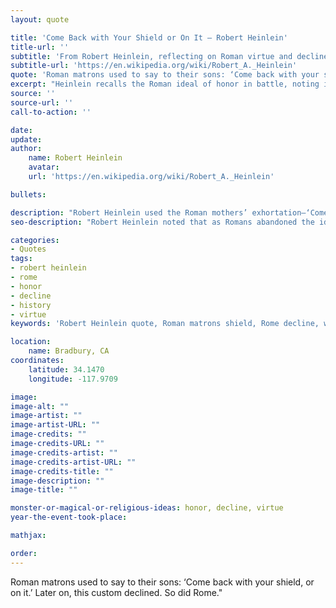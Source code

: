 ```yaml
---
layout: quote

title: 'Come Back with Your Shield or On It – Robert Heinlein'
title-url: ''
subtitle: 'From Robert Heinlein, reflecting on Roman virtue and decline'
subtitle-url: 'https://en.wikipedia.org/wiki/Robert_A._Heinlein'
quote: 'Roman matrons used to say to their sons: ‘Come back with your shield, or on it.’ Later on, this custom declined. So did Rome."'
excerpt: "Heinlein recalls the Roman ideal of honor in battle, noting its decline alongside Rome itself."
source: ''
source-url: ''
call-to-action: ''

date: 
update:
author:
    name: Robert Heinlein
    avatar: 
    url: 'https://en.wikipedia.org/wiki/Robert_A._Heinlein'

bullets:

description: "Robert Heinlein used the Roman mothers’ exhortation—‘Come back with your shield, or on it’—to illustrate the decline of civic virtue as Rome fell."
seo-description: "Robert Heinlein noted that as Romans abandoned the ideal of honor—‘with your shield or on it’—so too did their empire decline."

categories:
- Quotes
tags:
- robert heinlein
- rome
- honor
- decline
- history
- virtue
keywords: 'Robert Heinlein quote, Roman matrons shield, Rome decline, with your shield or on it, Heinlein history, Roman honor, civic virtue and fall of Rome'

location:
    name: Bradbury, CA
coordinates:
    latitude: 34.1470
    longitude: -117.9709

image:
image-alt: ""
image-artist: ""
image-artist-URL: ""
image-credits: ""
image-credits-URL: ""
image-credits-artist: ""
image-credits-artist-URL: ""
image-credits-title: ""
image-description: ""
image-title: ""

monster-or-magical-or-religious-ideas: honor, decline, virtue
year-the-event-took-place: 

mathjax: 

order: 
---
```

Roman matrons used to say to their sons: ‘Come back with your shield, or on it.’ Later on, this custom declined. So did Rome."